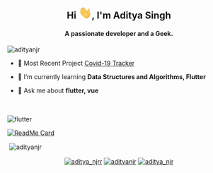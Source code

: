 <h2 align="center">Hi <img src="https://raw.githubusercontent.com/ABSphreak/ABSphreak/master/gifs/Hi.gif" width="30px">, I'm Aditya Singh</h2>
<h4 align="center">A passionate developer and a Geek.</h4>

<p align="left"> <img src="https://komarev.com/ghpvc/?username=adityanjr" alt="adityanjr" /> </p>

- 🔭 Most Recent Project [Covid-19 Tracker](https://www.youtube.com/watch?v=I49bgB9XEFE)

- 🌱 I’m currently learning **Data Structures and Algorithms, Flutter**

- 💬 Ask me about **flutter, vue**

<br />
<br />

<img src="https://www.vectorlogo.zone/logos/flutterio/flutterio-icon.svg" alt="flutter" width="40" height="40"/>

<br />

[![ReadMe Card](https://github-readme-stats.vercel.app/api/pin/?username=adityanjr&repo=covid19-tracker)](https://github.com/adityanjr/covid19-tracker)

<p>&nbsp;<img align="center" src="https://github-readme-stats.vercel.app/api?username=adityanjr&show_icons=true" alt="adityanjr" /></p>

<p align="center">
<a href="https://twitter.com/aditya_njrr" target="blank"><img align="center" src="https://cdn.jsdelivr.net/npm/simple-icons@3.0.1/icons/twitter.svg" alt="aditya_njrr" height="30" width="30" /></a>
<a href="https://linkedin.com/in/adityanjr" target="blank"><img align="center" src="https://cdn.jsdelivr.net/npm/simple-icons@3.0.1/icons/linkedin.svg" alt="adityanjr" height="30" width="30" /></a>
<a href="https://instagram.com/aditya_njr" target="blank"><img align="center" src="https://cdn.jsdelivr.net/npm/simple-icons@3.0.1/icons/instagram.svg" alt="aditya_njr" height="30" width="30" /></a>
</p>
